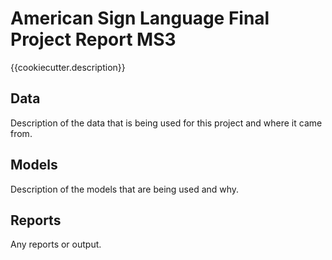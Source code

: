 # American Sign Language Final Project Report MS3

{{cookiecutter.description}}

## Data

Description of the data that is being used for this project and where it came from.

## Models

Description of the models that are being used and why.

## Reports

Any reports or output.
